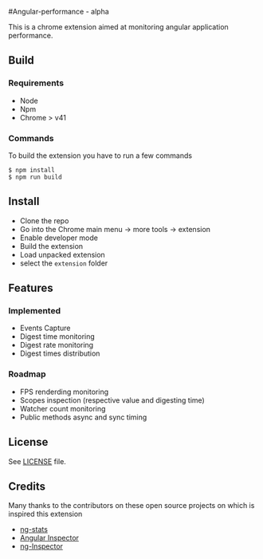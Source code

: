 #Angular-performance - alpha

This is a chrome extension aimed at monitoring angular application performance.

## Build

### Requirements
* Node
* Npm
* Chrome > v41

### Commands

To build the extension you have to run a few commands

```shell
$ npm install
$ npm run build
```

## Install

* Clone the repo
* Go into the Chrome main menu -> more tools -> extension 
* Enable developer mode
* Build the extension
* Load unpacked extension
* select the `extension` folder

## Features

### Implemented
* Events Capture
* Digest time monitoring
* Digest rate monitoring
* Digest times distribution

### Roadmap
* FPS renderding monitoring
* Scopes inspection (respective value and digesting time)
* Watcher count monitoring
* Public methods async and sync timing

## License
See [LICENSE](LICENSE) file.

## Credits
Many thanks to the contributors on these open source projects on which is inspired this extension
* [ng-stats](https://github.com/kentcdodds/ng-stats)
* [Angular Inspector](https://github.com/kkirsche/angularjs-inspector)
* [ng-Inspector](https://github.com/rev087/ng-inspector)

